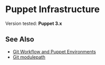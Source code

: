# Puppet Infrastructure

Version tested: **Puppet 3.x**

## See Also

* [Git Workflow and Puppet Environments](https://puppet.com/blog/git-workflow-and-puppet-environments)
* [Git modulepath](https://docs.puppet.com/puppet/4.8/dirs_modulepath.html)
